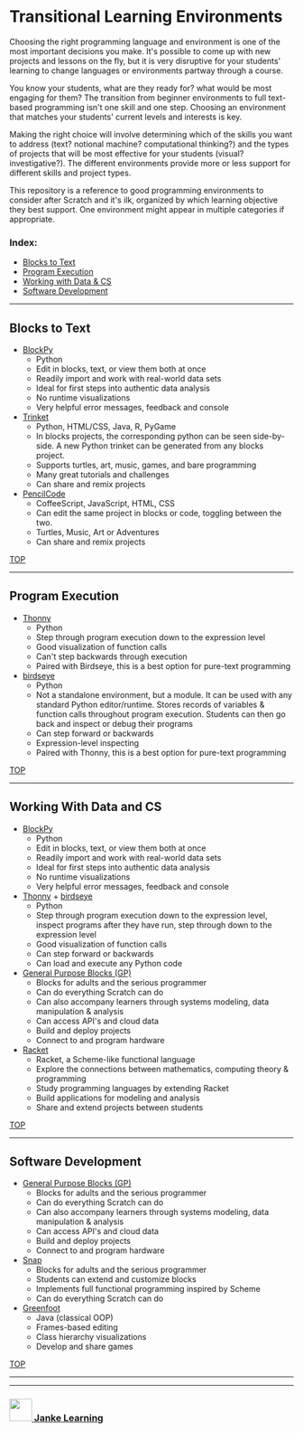# Transitional Learning Environments

Choosing the right programming language and environment is one of the most important decisions you make. It's possible to come up with new projects and lessons on the fly, but it is very disruptive for your students' learning to change languages or environments partway through a course.

You know your students, what are they ready for? what would be most engaging for them? The transition from beginner environments to full text-based programming isn't one skill and one step. Choosing an environment that matches your students' current levels and interests is key.

Making the right choice will involve determining which of the skills you want to address (text? notional machine? computational thinking?) and the types of projects that will be most effective for your students (visual? investigative?). The different environments provide more or less support for different skills and project types.

This repository is a reference to good programming environments to consider after Scratch and it's ilk, organized by which learning objective they best support.  One environment might appear in multiple categories if appropriate.

### Index:
* [Blocks to Text](#blocks-to-text)
* [Program Execution](#program-execution)
* [Working with Data & CS](#cs-and-working-with-data)
* [Software Development](#software-development)

---

##  Blocks to Text

* [BlockPy](https://think.cs.vt.edu/blockpy/load)
    * Python
    * Edit in blocks, text, or view them both at once
    * Readily import and work with real-world data sets
    * Ideal for first steps into authentic data analysis
    * No runtime visualizations
    * Very helpful error messages, feedback and console
* [Trinket](https://trinket.io)
    * Python, HTML/CSS, Java, R, PyGame
    * In blocks projects, the corresponding python can be seen side-by-side.  A new Python trinket can be generated from any blocks project.
    * Supports turtles, art, music, games, and bare programming
    * Many great tutorials and challenges
    * Can share and remix projects
* [PencilCode](https://pencilcode.net/edit/first) 
    * CoffeeScript, JavaScript, HTML, CSS
    * Can edit the same project in blocks or code, toggling between the two.
    * Turtles, Music, Art or Adventures
    * Can share and remix projects


[TOP](#transitional-learning-environments)

---

## Program Execution


* [Thonny](https://thonny.org)
    * Python
    * Step through program execution down to the expression level
    * Good visualization of function calls
    * Can't step backwards through execution
    * Paired with Birdseye, this is a best option for pure-text programming
* [birdseye](https://birdseye.readthedocs.io)
    * Python
    * Not a standalone environment, but a module.  It can be used with any standard Python editor/runtime.  Stores records of variables & function calls throughout program execution.  Students can then go back and inspect or debug their programs
    * Can step forward or backwards 
    * Expression-level inspecting
    * Paired with Thonny, this is a best option for pure-text programming

[TOP](#transitional-learning-environments)

---

## Working With Data and CS

* [BlockPy](https://think.cs.vt.edu/blockpy/load)
    * Python
    * Edit in blocks, text, or view them both at once
    * Readily import and work with real-world data sets
    * Ideal for first steps into authentic data analysis
    * No runtime visualizations
    * Very helpful error messages, feedback and console
* [Thonny](https://thonny.org) + [birdseye](https://birdseye.readthedocs.io)
    * Python
    * Step through program execution down to the expression level, inspect programs after they have run, step through down to the expression level
    * Good visualization of function calls
    * Can step forward or backwards 
    * Can load and execute any Python code
* [General Purpose Blocks (GP)](http://gpblocks.org)
    * Blocks for adults and the serious programmer
    * Can do everything Scratch can do
    * Can also accompany learners through systems modeling, data manipulation & analysis
    * Can access API's and cloud data
    * Build and deploy projects 
    * Connect to and program hardware
* [Racket](https://racket-lang.org)
    * Racket, a Scheme-like functional language
    * Explore the connections between mathematics, computing theory & programming
    * Study programming languages by extending Racket
    * Build applications for modeling and analysis
    * Share and extend projects between students


[TOP](#transitional-learning-environments)

---

## Software Development

* [General Purpose Blocks (GP)](http://gpblocks.org)
    * Blocks for adults and the serious programmer
    * Can do everything Scratch can do
    * Can also accompany learners through systems modeling, data manipulation & analysis
    * Can access API's and cloud data
    * Build and deploy projects 
    * Connect to and program hardware
* [Snap](https://snap.berkeley.edu/snapsource/dev/snap.html)
    * Blocks for adults and the serious programmer
    * Students can extend and customize blocks
    * Implements full functional programming inspired by Scheme
    * Can do everything Scratch can do
* [Greenfoot](https://www.greenfoot.org/overview)
    * Java (classical OOP)
    * Frames-based editing
    * Class hierarchy visualizations
    * Develop and share games

[TOP](#transitional-learning-environments)


___
___
### <a href="http://janke-learning.org" target="_blank"><img src="https://user-images.githubusercontent.com/18554853/50098409-22575780-021c-11e9-99e1-962787adaded.png" width="40" height="40"></img> Janke Learning</a>
